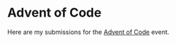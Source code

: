 # Advent of Code

Here are my submissions for the [Advent of Code](https://adventofcode.com/) event.